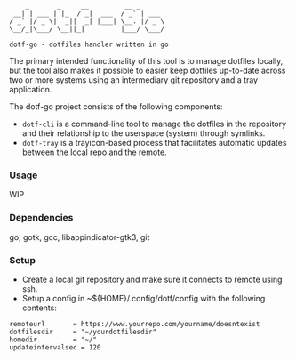 ```    
    _       _     __         __ _      
 __| | ___ | |_  / _|  ___  / _` | ___ 
/ _` |/ _ \|  _||  _| |___| \__. |/ _ \
\__/_|\___/ \__||_|         |___/ \___/

dotf-go - dotfiles handler written in go
```
The primary intended functionality of this tool is to manage dotfiles locally, but the tool also
makes it possible to easier keep dotfiles up-to-date across two or more systems using an
intermediary git repository and a tray application.

The dotf-go project consists of the following components:
- `dotf-cli` is a command-line tool to manage the dotfiles in the repository and their relationship
	to the userspace (system) through symlinks.
- `dotf-tray` is a trayicon-based process that facilitates automatic updates between the local repo and the remote.

### Usage
WIP

### Dependencies
go, gotk, gcc, libappindicator-gtk3, git

### Setup
- Create a local git repository and make sure it connects to remote using ssh.
- Setup a config in ~${HOME}/.config/dotf/config with the following contents:
```
remoteurl		= https://www.yourrepo.com/yourname/doesntexist
dotfilesdir		= "~/yourdotfilesdir"
homedir			= "~/"
updateintervalsec = 120
```

